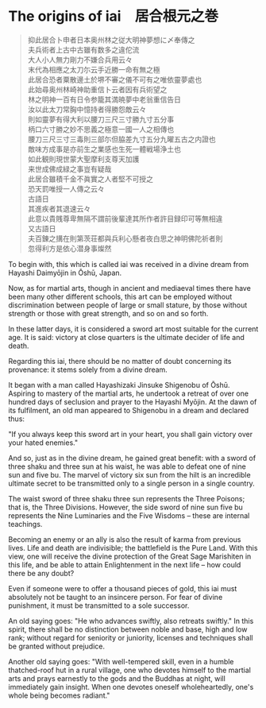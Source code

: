 # The origins of iai　居合根元之巻

> 抑此居合卜申者日本奥州林之従大明神夢想に〆奉傳之  
> 夫兵術者上古中古雖有数多之違佗流  
> 大人小人無力剛力不嫌合兵用云々  
> 末代為相應之太刀尓云手近勝一命有無之極  
> 此居合恐者粟散邊土於堺不審之儀不可有之唯依靈夢處也  
> 此始尋奥州林崎神助重信卜云者因有兵術望之  
> 林之明神一百有日令参籠其満暁夢中老翁重信告日  
> 汝以此太刀常胸中憶持者得勝怨敵云々  
> 則如靈夢有得大利以腰刀三尺三寸勝九寸五分事  
> 柄口六寸勝之妙不思義之極意一國一人之相傳也  
> 腰刀三尺三寸三毒則三部尓但脇差九寸五分九曜五古之内證也  
> 敵味方成事是亦前生之業感也生死一體戦場浄土也  
> 如此観則現世蒙大聖摩利支尊天加護  
> 来世成佛成緑之事豈有疑哉  
> 此居合雖積千金不眞實之人者堅不可授之  
> 恐天罰唯授一人傳之云々  
> 古語日  
> 其進疾者其退速云々  
> 此意以貴賎尊卑無隔不謂前後輩達其所作者許目録印可等無相違  
> 又古語日  
> 夫百錬之搆在則第茨荘都與兵利心懸者夜白思之神明佛陀祈者則  
> 忽得利方是依心潜身事燦然

To begin with, this which is called iai was received in a divine dream from Hayashi Daimyōjin in Ōshū, Japan.

Now, as for martial arts, though in ancient and mediaeval times there have been many other different schools, this art can be employed without discrimination between people of large or small stature, by those without strength or those with great strength, and so on and so forth.

In these latter days, it is considered a sword art most suitable for the current age. It is said: victory at close quarters is the ultimate decider of life and death.

Regarding this iai, there should be no matter of doubt concerning its provenance: it stems solely from a divine dream.

It began with a man called Hayashizaki Jinsuke Shigenobu of Ōshū. Aspiring to mastery of the martial arts, he undertook a retreat of over one hundred days of seclusion and prayer to the Hayashi Myōjin. At the dawn of its fulfilment, an old man appeared to Shigenobu in a dream and declared thus:

"If you always keep this sword art in your heart, you shall gain victory over your hated enemies."

And so, just as in the divine dream, he gained great benefit: with a sword of three shaku and three sun at his waist, he was able to defeat one of nine sun and five bu. The marvel of victory six sun from the hilt is an incredible ultimate secret to be transmitted only to a single person in a single country.

The waist sword of three shaku three sun represents the Three Poisons; that is, the Three Divisions. However, the side sword of nine sun five bu represents the Nine Luminaries and the Five Wisdoms – these are internal teachings.

Becoming an enemy or an ally is also the result of karma from previous lives. Life and death are indivisible; the battlefield is the Pure Land. With this view, one will receive the divine protection of the Great Sage Marishiten in this life, and be able to attain Enlightenment in the next life – how could there be any doubt?

Even if someone were to offer a thousand pieces of gold, this iai must absolutely not be taught to an insincere person. For fear of divine punishment, it must be transmitted to a sole successor.

An old saying goes: "He who advances swiftly, also retreats swiftly." In this spirit, there shall be no distinction between noble and base, high and low rank; without regard for seniority or juniority, licenses and techniques shall be granted without prejudice.

Another old saying goes: "With well-tempered skill, even in a humble thatched-roof hut in a rural village, one who devotes himself to the martial arts and prays earnestly to the gods and the Buddhas at night, will immediately gain insight. When one devotes oneself wholeheartedly, one's whole being becomes radiant."
